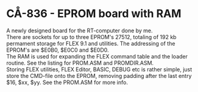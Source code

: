 # CÅ-836 - EPROM board with RAM
A newly designed board for the RT-computer done by me.  
There are sockets for up to three EPROM's 27512, totaling of 192 kb permament storage for FLEX 9.1 and utilities. The addressing of the EPROM's are $E0B0, $E0C0 and $E0D0.  
The RAM is used for expanding the FLEX command table and the loader routine. See the listing for PROM.ASM and PROMDIR.ASM.  
Storing FLEX utilities, FLEX Editor, BASIC, DEBUG etc is rather simple, just store the CMD-file onto the EPROM, removing padding after the last entry $16, $xx, $yy. See the PROM.ASM for more info.  
